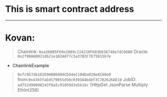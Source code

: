 # This is smart contract address



-------
# Kovan: 
> Chainlink: `0xa36085F69e2889c224210F603D836748e7dC0088`
> Oracle: `0x2f90A6D021db21e1B2A077c5a37B3C7E75D15b7e`

* ChainlinkExample
> `0xfc957db1D2E96B86889CD44eC104Da020e8C60e0`
> from:`0x4393faEd579055d50c0393A4b4bf3C702626AE10`
> JobID: `ad752d90098243f8a5c91059d3e5616c` (HttpGet JsonParse Multiply EthInt256)